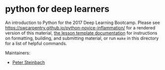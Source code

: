 python for deep learners
========================

An introduction to Python for the 2017 Deep Learning Bootcamp.
Please see <https://swcarpentry.github.io/python-novice-inflammation/> for a rendered version of this material,
[the lesson template documentation][lesson-example]
for instructions on formatting, building, and submitting material,
or run `make` in this directory for a list of helpful commands.

Maintainers:

* [Peter Steinbach][steinbac]

[lesson-example]: https://swcarpentry.github.io/lesson-example
[steinbac]: http://software-carpentry.org/team/#peter_steinbach

